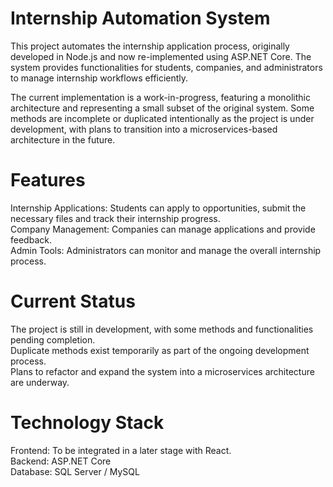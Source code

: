 # Internship Automation System
This project automates the internship application process, originally developed in Node.js and now re-implemented using ASP.NET Core. The system provides functionalities for students, companies, and administrators to manage internship workflows efficiently.

The current implementation is a work-in-progress, featuring a monolithic architecture and representing a small subset of the original system. Some methods are incomplete or duplicated intentionally as the project is under development, with plans to transition into a microservices-based architecture in the future.

# Features
Internship Applications: Students can apply to opportunities, submit the necessary files and track their internship progress. <br />
Company Management: Companies can manage applications and provide feedback. <br />
Admin Tools: Administrators can monitor and manage the overall internship process.

# Current Status
The project is still in development, with some methods and functionalities pending completion. <br />
Duplicate methods exist temporarily as part of the ongoing development process. <br />
Plans to refactor and expand the system into a microservices architecture are underway.

# Technology Stack
Frontend: To be integrated in a later stage with React. <br />
Backend: ASP.NET Core <br />
Database: SQL Server / MySQL